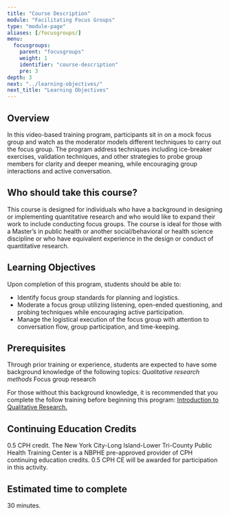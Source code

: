 ```yaml
---
title: "Course Description"
module: "Facilitating Focus Groups"
type: "module-page"
aliases: [/focusgroups/]
menu:
  focusgroups:
    parent: "focusgroups"
    weight: 1
    identifier: "course-description"
    pre: 3
depth: 3
next: "../learning-objectives/"
next_title: "Learning Objectives"
---
```

## Overview

In this video-based training program, participants sit in on a mock focus group and watch as the moderator models different techniques to carry out the focus group. The program address techniques including ice-breaker exercises, validation techniques, and other strategies to probe group members for clarity and deeper meaning, while encouraging group interactions and active conversation.

## Who should take this course?

This course is designed for individuals who have a background in designing or implementing quantitative research and who would like to expand their work to include conducting focus groups.  The course is ideal for those with a Master’s in public health or another social/behavioral or health science discipline or who have equivalent experience in the design or conduct of quantitative research.

## Learning Objectives

Upon completion of this program, students should be able to:

* Identify focus group standards for planning and logistics.
* Moderate a focus group utilizing listening, open-ended questioning, and probing techniques while encouraging active participation.
* Manage the logistical execution of the focus group with attention to conversation flow, group participation, and time-keeping.

## Prerequisites

Through prior training or experience, students are expected to have some background knowledge of the following topics: _Qualitative research methods_ Focus group research

For those without this background knowledge, it is recommended that you complete the follow training before beginning this program: <a href="https://www.train.org/DesktopModules/eLearning/CourseDetails/CourseDetailsForm.aspx?tabid=62&courseid=1046375&backURL=L0Rlc2t0b3BTaGVsbC5hc3B4P3RhYklkPTYyJmdvdG89YnJvd3NlJmJyb3dzZT1rZXl3b3JkJmtleXdvcmQ9aW50cm8rdG8rcXVhbGl0YXRpdmUrcmVzZWFyY2gma2V5b3B0aW9uPUJvdGgmY2xpbmljYWw9Qm90aCZsb2NhbD1BbGwmQnlDb3N0PTA=" target="_blank">Introduction to Qualitative Research.</a>

## Continuing Education Credits

0.5 CPH credit. The New York City-Long Island-Lower Tri-County Public Health Training Center is a NBPHE pre-approved provider of CPH continuing education credits.  0.5 CPH CE will be awarded for participation in this activity.

## Estimated time to complete

30 minutes.
